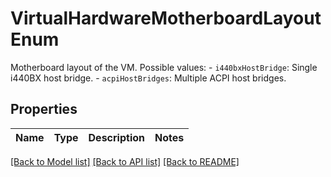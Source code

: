 # VirtualHardwareMotherboardLayoutEnum

Motherboard layout of the VM.  Possible values: - `i440bxHostBridge`: Single i440BX host bridge. - `acpiHostBridges`: Multiple ACPI host bridges. 

## Properties
Name | Type | Description | Notes
------------ | ------------- | ------------- | -------------

[[Back to Model list]](../README.md#documentation-for-models) [[Back to API list]](../README.md#documentation-for-api-endpoints) [[Back to README]](../README.md)


